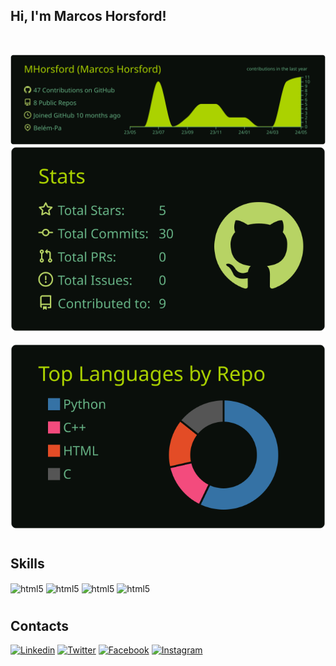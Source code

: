 ## Hi, I'm Marcos Horsford! 
<br/>


![](https://raw.githubusercontent.com/MHorsford/GitHubThemes/master/profile-summary-card-output/merko/0-profile-details.svg)
![](https://raw.githubusercontent.com/MHorsford/GitHubThemes/master/profile-summary-card-output/merko/3-stats.svg) &nbsp;&nbsp;&nbsp; ![](https://raw.githubusercontent.com/MHorsford/GitHubThemes/master/profile-summary-card-output/merko/1-repos-per-language.svg)



#
## **Skills** 

<div style="display: inline_black">
    <img align="center" alt="html5" src="https://img.shields.io/badge/Python-14354C?style=for-the-badge&logo=python&logoColor=white"/>
    <img align="center" alt="html5" src="https://img.shields.io/badge/java-%23ED8B00.svg?style=for-the-badge&logo=openjdk&logoColor=white"/>
    <img align="center" alt="html5" src="https://img.shields.io/badge/mysql-4479A1.svg?style=for-the-badge&logo=mysql&logoColor=white"/>
    <img align="center" alt="html5" src="https://img.shields.io/badge/Shell_Script-121011?style=for-the-badge&logo=gnu-bash&logoColor=white"/>
</div>


#
## **Contacts** 

[![Linkedin](https://img.shields.io/badge/LinkedIn-0077B5?style=for-the-badge&logo=linkedin&logoColor=white
)](https://www.linkedin.com/in/marcoshorsford/) [![Twitter](https://img.shields.io/badge/Twitter-1DA1F2?style=for-the-badge&logo=twitter&logoColor=white
)](https://twitter.com/HorsfordMarcos) [![Facebook](https://img.shields.io/badge/Facebook-1877F2?style=for-the-badge&logo=facebook&logoColor=white
)](https://www.facebook.com/marcoshorsford) [![Instagram](https://img.shields.io/badge/Instagram-E4405F?style=for-the-badge&logo=instagram&logoColor=white
)](https://www.instagram.com/marcoshorsford/)         
